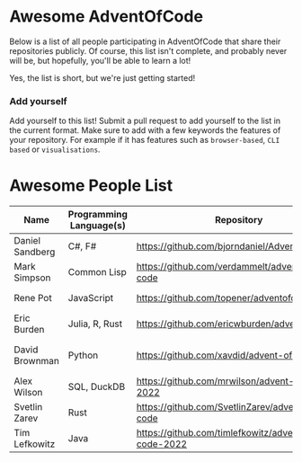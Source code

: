 # Awesome AdventOfCode

Below is a list of all people participating in AdventOfCode that share their repositories publicly. Of course, this list isn't complete, and probably never will be, but hopefully, you'll be able to learn a lot!

Yes, the list is short, but we're just getting started! 

### Add yourself
Add yourself to this list! Submit a pull request to add yourself to the list in the current format. Make sure to add with a few keywords the features of your repository. For example if it has features such as `browser-based`, `CLI based` or `visualisations`. 

# Awesome People List

| Name            | Programming Language(s) | Repository                                          | Features              |
| --------------- | ----------------------- | --------------------------------------------------- | --------------------- |
| Daniel Sandberg | C#, F#                  | https://github.com/bjorndaniel/AdventOfCode         |                       |
| Mark Simpson    | Common Lisp             | https://github.com/verdammelt/advent-of-code        |                       |
| Rene Pot        | JavaScript              | https://github.com/topener/adventofcode             | Node/CLI based        |
| Eric Burden     | Julia, R, Rust          | https://github.com/ericwburden/advent_of_code       |                       |
| David Brownman  | Python                  | https://github.com/xavdid/advent-of-code            | Writeups, CLI, Runner |
| Alex Wilson     | SQL, DuckDB             | https://github.com/mrwilson/advent-of-code-2022     |                       |
| Svetlin Zarev   | Rust                    | https://github.com/SvetlinZarev/advent-of-code      | CLI                   |
| Tim Lefkowitz   | Java                    | https://github.com/timlefkowitz/advent-of-code-2022 | Maven                 |
